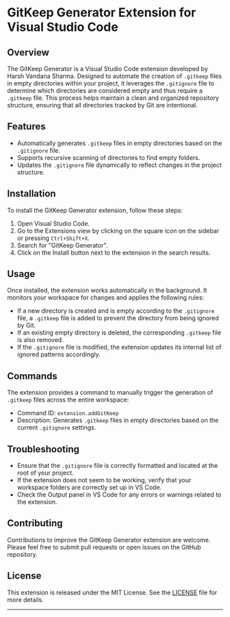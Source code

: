 # GitKeep Generator Extension for Visual Studio Code

## Overview

The GitKeep Generator is a Visual Studio Code extension developed by Harsh Vandana Sharma. Designed to automate the creation of `.gitkeep` files in empty directories within your project, it leverages the `.gitignore` file to determine which directories are considered empty and thus require a `.gitkeep` file. This process helps maintain a clean and organized repository structure, ensuring that all directories tracked by Git are intentional.

## Features

- Automatically generates `.gitkeep` files in empty directories based on the `.gitignore` file.
- Supports recursive scanning of directories to find empty folders.
- Updates the `.gitignore` file dynamically to reflect changes in the project structure.

## Installation

To install the GitKeep Generator extension, follow these steps:

1. Open Visual Studio Code.
2. Go to the Extensions view by clicking on the square icon on the sidebar or pressing `Ctrl+Shift+X`.
3. Search for "GitKeep Generator".
4. Click on the Install button next to the extension in the search results.

## Usage

Once installed, the extension works automatically in the background. It monitors your workspace for changes and applies the following rules:

- If a new directory is created and is empty according to the `.gitignore` file, a `.gitkeep` file is added to prevent the directory from being ignored by Git.
- If an existing empty directory is deleted, the corresponding `.gitkeep` file is also removed.
- If the `.gitignore` file is modified, the extension updates its internal list of ignored patterns accordingly.

## Commands

The extension provides a command to manually trigger the generation of `.gitkeep` files across the entire workspace:

- Command ID: `extension.addGitKeep`
- Description: Generates `.gitkeep` files in empty directories based on the current `.gitignore` settings.

## Troubleshooting

- Ensure that the `.gitignore` file is correctly formatted and located at the root of your project.
- If the extension does not seem to be working, verify that your workspace folders are correctly set up in VS Code.
- Check the Output panel in VS Code for any errors or warnings related to the extension.

## Contributing

Contributions to improve the GitKeep Generator extension are welcome. Please feel free to submit pull requests or open issues on the GitHub repository.

## License

This extension is released under the MIT License. See the [LICENSE](LICENSE) file for more details.

---

